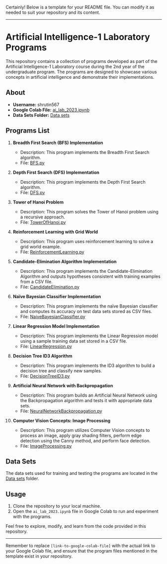 Certainly! Below is a template for your README file. You can modify it as needed to suit your repository and its content.

---

# Artificial Intelligence-1 Laboratory Programs

This repository contains a collection of programs developed as part of the Artificial Intelligence-1 Laboratory course during the 2nd year of the undergraduate program. The programs are designed to showcase various concepts in artificial intelligence and demonstrate their implementations.

## About

- **Username:** shrutin567
- **Google Colab File:** [ai_lab_2023.ipynb](link-to-google-colab-file)
- **Data Sets Folder:** [Data sets](Data%20sets/)

## Programs List

1. **Breadth First Search (BFS) Implementation**
   - Description: This program implements the Breadth First Search algorithm.
   - File: [BFS.py](BFS.py)

2. **Depth First Search (DFS) Implementation**
   - Description: This program implements the Depth First Search algorithm.
   - File: [DFS.py](DFS.py)

3. **Tower of Hanoi Problem**
   - Description: This program solves the Tower of Hanoi problem using a recursive approach.
   - File: [TowerOfHanoi.py](TowerOfHanoi.py)

4. **Reinforcement Learning with Grid World**
   - Description: This program uses reinforcement learning to solve a grid world example.
   - File: [ReinforcementLearning.py](ReinforcementLearning.py)

5. **Candidate-Elimination Algorithm Implementation**
   - Description: This program implements the Candidate-Elimination Algorithm and outputs hypotheses consistent with training examples from a CSV file.
   - File: [CandidateElimination.py](CandidateElimination.py)

6. **Naïve Bayesian Classifier Implementation**
   - Description: This program implements the naïve Bayesian classifier and computes its accuracy on test data sets stored as CSV files.
   - File: [NaiveBayesianClassifier.py](NaiveBayesianClassifier.py)

7. **Linear Regression Model Implementation**
   - Description: This program implements the Linear Regression model using a sample training data set stored in a CSV file.
   - File: [LinearRegression.py](LinearRegression.py)

8. **Decision Tree ID3 Algorithm**
   - Description: This program implements the ID3 algorithm to build a decision tree and classify new samples.
   - File: [DecisionTreeID3.py](DecisionTreeID3.py)

9. **Artificial Neural Network with Backpropagation**
   - Description: This program builds an Artificial Neural Network using the Backpropagation algorithm and tests it with appropriate data sets.
   - File: [NeuralNetworkBackpropagation.py](NeuralNetworkBackpropagation.py)

10. **Computer Vision Concepts: Image Processing**
    - Description: This program utilizes Computer Vision concepts to process an image, apply gray shading filters, perform edge detection using the Canny method, and perform face detection.
    - File: [ImageProcessing.py](ImageProcessing.py)

## Data Sets

The data sets used for training and testing the programs are located in the [Data sets](Data%20sets/) folder.

## Usage

1. Clone the repository to your local machine.
2. Open the `ai_lab_2023.ipynb` file in Google Colab to run and experiment with the programs.

Feel free to explore, modify, and learn from the code provided in this repository.

---

Remember to replace `[link-to-google-colab-file]` with the actual link to your Google Colab file, and ensure that the program files mentioned in the template exist in your repository.
